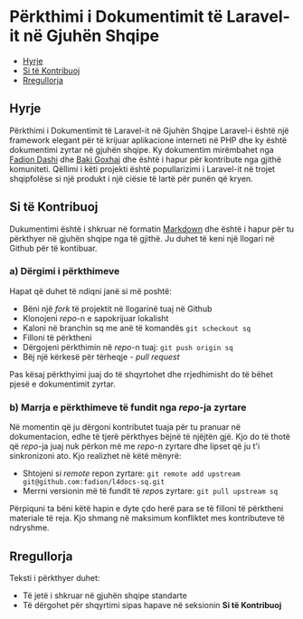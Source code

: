 # Përkthimi i Dokumentimit të Laravel-it në Gjuhën Shqipe

- [Hyrje](#hyrje)
- [Si të Kontribuoj](#si-te-kotribuoj)
- [Rregullorja](#rregullorja)

<a name="hyrje"></a>
## Hyrje

Përkthimi i Dokumentimit të Laravel-it në Gjuhën Shqipe
Laravel-i është një framework elegant për të krijuar aplikacione interneti në PHP dhe ky është dokumentimi zyrtar në gjuhën shqipe. Ky dokumentim mirëmbahet nga [Fadion Dashi](https://twitter.com/jonidashi) dhe [Baki Goxhaj](https://twitter.com/banago) dhe është i hapur për kontribute nga gjithë komuniteti. Qëllimi i këti projekti është popullarizimi i Laravel-it në trojet shqipfolëse si një produkt i një ciësie të lartë për punën që kryen.

<a name="si-te-kotribuoj"></a>
## Si të Kontribuoj

Dukumentimi është i shkruar në formatin [Markdown](http://daringfireball.net/projects/markdown/) dhe është i hapur për tu përkthyer në gjuhën shqipe nga të gjithë. Ju duhet të keni një llogari në Github për të kontibuar. 

### a) Dërgimi i përkthimeve
 
Hapat që duhet të ndiqni janë si më poshtë:

 - Bëni një _fork_ të projektit në llogarinë tuaj në Github
 - Klonojeni _repo_-n e sapokrijuar lokalisht
 - Kaloni në branchin sq me anë të komandës `git scheckout sq`
 - Filloni të përktheni  
 - Dërgojeni përkthimin në _repo_-n tuaj: `git push origin sq` 
 - Bëj një kërkesë për tërheqje - _pull request_
 
Pas kësaj përkthyimi juaj do të shqyrtohet dhe rrjedhimisht do të bëhet pjesë e dokumentimit zyrtar. 

### b) Marrja e përkthimeve të fundit nga *repo*-ja zyrtare

Në momentin që ju dërgoni kontributet tuaja për tu pranuar në dokumentacion, edhe të tjerë përkthyes bëjnë të njëjtën gjë. Kjo do të thotë që *repo*-ja juaj nuk përkon më me *repo*-n zyrtare dhe lipset që ju t'i sinkronizoni ato. Kjo realizhet në këtë mënyrë:

 - Shtojeni si *remote* repon zyrtare: `git remote add upstream git@github.com:fadion/l4docs-sq.git`
 - Merrni versionin më të fundit të *repo*s zyrtare: `git pull upstream sq`
 
Përpiquni ta bëni këtë hapin e dyte çdo herë para se të filloni të përktheni materiale të reja. Kjo shmang në maksimum konfliktet mes kontributeve të ndryshme.

<a name="Rregullorja"></a>
## Rregullorja

Teksti i përkthyer duhet:

 - Të jetë i shkruar në gjuhën shqipe standarte
 - Të dërgohet për shqyrtimi sipas hapave në seksionin **Si të Kontribuoj**
 	 